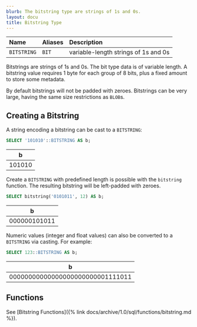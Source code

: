 ```yaml
---
blurb: The bitstring type are strings of 1s and 0s.
layout: docu
title: Bitstring Type
---
```


<div class="narrow_table"></div>

| Name | Aliases | Description |
|:---|:---|:---|
| `BITSTRING` | `BIT` | variable-length strings of 1s and 0s |

Bitstrings are strings of 1s and 0s. The bit type data is of variable length. A bitstring value requires 1 byte for each group of 8 bits, plus a fixed amount to store some metadata.

By default bitstrings will not be padded with zeroes.
Bitstrings can be very large, having the same size restrictions as `BLOB`s.

## Creating a Bitstring

A string encoding a bitstring can be cast to a `BITSTRING`:

```sql
SELECT '101010'::BITSTRING AS b;
```

<div class="narrow_table monospace_table"></div>

|   b    |
|--------|
| 101010 |

Create a `BITSTRING` with predefined length is possible with the `bitstring` function. The resulting bitstring will be left-padded with zeroes.

```sql
SELECT bitstring('0101011', 12) AS b;
```

|      b       |
|--------------|
| 000000101011 |

Numeric values (integer and float values) can also be converted to a `BITSTRING` via casting. For example:

```sql
SELECT 123::BITSTRING AS b;
```

<div class="narrow_table monospace_table"></div>

|                b                 |
|----------------------------------|
| 00000000000000000000000001111011 |

## Functions

See [Bitstring Functions]({% link docs/archive/1.0/sql/functions/bitstring.md %}).